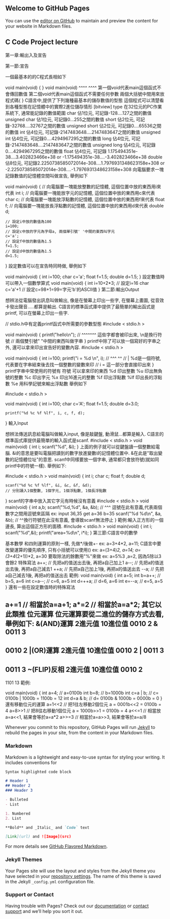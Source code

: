 ## Welcome to GitHub Pages

You can use the [editor on GitHub](https://github.com/ccodeking/ccodeproject2017a1/edit/master/README.md) to maintain and preview the content for your website in Markdown files.

## C Code Project lecture

第一章:輸出入及宣告

第一節:宣告

一個最基本的的C程式長相如下

void main(void)
{
}
void main(void)
^^^^      ^^^^
第一個void代表main這個函式不會傳回數值
第二個void代表main這個函式不需要任何參數
兩個大括號中間用來放程式碼{ }
C語言中,提供了下列幾種最基本的儲存數值的型態
這個程式可以清楚看到各種型態在記憶體中的實際2進位儲存情形 [bitview]
type	在32位元的PC作業系統下, 通常能記錄的數值範圍
char	佔1位元, 可記錄-128....127之間的數值
unsigned char	佔1位元, 可記錄0...255之間的數值
short	佔2位元, 可記錄-32768....32767之間的數值
unsigned short	佔2位元, 可記錄0....65536之間的數值
int	佔4位元, 可記錄-2147483648....2147483647之間的數值
unsigned int	佔4位元, 可記錄0....4294967295之間的數值
long	佔4位元, 可記錄-2147483648....2147483647之間的數值
unsigned long	佔4位元, 可記錄0....4294967295之間的數值
float	佔4位元, 可記錄 1.175494351e-38....3.402823466e+38 or -1.175494351e-38....-3.402823466e+38
double	佔8位元, 可記錄2.2250738585072014e-308....1.7976931348623158e+308 or -2.2250738585072014e-308....-1.7976931348623158e+308
向電腦要求一塊記錄數值的記憶體空間叫做宣告, 舉例如下

void main(void)
{
	// 向電腦要一塊能放整數的記憶體, 這個位置中放的東西用i來代表
	int i;
	// 向電腦要一塊能放字元的記憶體, 這個位置中放的東西用c來代表
	char c;
	// 向電腦要一塊能放浮點數的記憶體, 這個位置中放的東西用f來代表
	float f;
	// 向電腦要一塊能放長浮點數的記憶體, 這個位置中放的東西用d來代表
	double d;
	
	// 設定i中放的數值為100
	i=100;
	// 設定c中放的字元為字母a, 兩個單引號' '中間的東西叫字元
	c='a';
	// 設定f中放的數值為1.5
	f=1.5;
	// 設定d中放的數值為1.5
	d=1.5;
}
設定數值可以在宣告時同時做, 舉例如下

void main(void)
{
	int i=100;
	char c='a';
	float f=1.5;
	double d=1.5;
}
設定數值時可以帶入一個數學算式
void main(void)
{
	int i=10+2*3; // 設定i=16
	char c='a'+1 // 設定c=98+1=99=字元'b'的ASCII值
}
第二節:輸出Output

想辨法從電腦發出訊息叫做輸出, 像是在螢幕上印出一些字, 在螢幕上畫圖, 從音效卡發出聲音.....都算是輸出.
C語言的標準函式庫中提供了最簡單的輸出函式是printf, 可以在螢幕上印出一些字.

// stdio.h中有定義printf函式中所需要的參數型態
#include < stdio.h >

void main(void)
{
	printf("hello\n");
	//      ^^^^^^^  這些字都會被印出來, \n是換行符號
	// 兩個雙引號" "中間的東西叫做字串
}
printf中除了可以放一個寫好的字串之外, 還可以拿來印出宣告好的變數內容.
#include < stdio.h >

void main(void)
{
	int i=100;
	printf("i = %d \n", i);
	//	^^^  ^^
	//	|   %d是一個符號,代表要在字串結束後去找一個整數的變數來印
	//	i = 這一部分會直接印出來
}
printf字串中常使用的符號有
符號	可以拿來印的東西
%d	印出整數
%u	印出無負號的整數
%c	印出字元
%x	印出16進元的整數
%f	印出浮點數
%lf	印出長的浮點數
%e	用科學記號來輸出浮點數
舉例如下

#include < stdio.h >

void main(void)
{
	int i=100;
	char c='A';
	float f=1.5;
	double d=3.0;
	
	printf("%d %c %f %lf", i, c, f, d);
}
輸入Input

想辨法傳送訊息給電腦叫做輸入input, 像是敲鍵盤, 動滑鼠...都算是輸入. C語言的標準函式庫提供最簡單的輸入函式是scanf.
#include < stdio.h >
void main(void)
{
	int i;
	scanf("%d", &i);
}
上面的例子就可以從鍵盤讀一個整數給電腦. &i的意思是要叫電腦把讀到的數字放進變數i的記憶體位置中. &在此是"取出變數的記憶體位址"的意思.
scanf中同樣要放一個字串, 通常都只會放符號(就如同printf中的符號一樣). 舉例如下:

#include < stdio.h >
void main(void)
{
	int i;
	char c;
	float f;
	double d;
	
	scanf("%d %c %f %lf", &i, &c, &f, &d);
	// 分別讀入1個整數, 1個字元, 1個浮點數, 1個長浮點數
}
scanf的字串中放入其它字元有時候沒有意義
#include < stdio.h >
void main(void)
{
	int a,b;
	scanf("%d,%d", &a, &b);
	//      ^^^ 逗號在此有意義,代表兩個數字之間用逗號來區隔 ex: input 36,35 get a=36 b=35
	scanf("%d %d\n", &a, &b);
	//          ^^換行符號在此沒有意義, 會導致scanf無法停止
}
範例:輸入正方形的一個邊長, 算出這個正方形的面積.
#include < stdio.h >
void main(void)
{
	int i;
	scanf("%d",&i);
	printf("area=%d\n", i*i);
}
第三節:C語言中的數學

基本數學
和四則運算的原則一樣, 先做*/後做+-
ex: a=3+4*2, a=11;
C語言中要改變運算的優先順序, 只有小括號可以使用()
ex: a=(3+4)*2, a=14; a=(3+4*(2+1))*2, a=30
要取除法的餘數用"%"來做
ex: a=5%3 ,a=2, 因為5除以3會餘2
特殊寫法
a++; // 先把a的值送出去後, 再把a自己加上1
a--; // 先把a的值送出去後, 再把a自己減去1
++a; // 先把a自己加上1後, 再把a的值送出去
--a; // 先把a自己減去1後, 再把a的值送出去
範例:
void main(void)
{
	int a=5;
	int b=a++; // b=5, a=6
	int c=a--; // c=6, a=5
	int d=++a; // d=6, a=6
	int e=--a; // e=5, a=5
}
還有一些在設定數值時的特殊寫法

a+=1 // 相當於a=a+1;
a*=2 // 相當於a=a*2;
其它以此類推
位元運算
位元運算要從二進位的儲存方式去看, 舉例如下:
&(AND)運算
2進元值	10進位值
0010	2
&	0011	3
---------------------
0010	2
|(OR)運算
2進元值	10進位值
0010	2
|	0011	3
---------------------
0011	3
~(FLIP)反相
2進元值	10進位值
0010	2
---------------------
1101	13
範例:

void main(void)
{
	int a=4; // a=0100b
	int b=8; // b=1000b
	int c=a | b; // c= 0100b | 1000b = 1100b = 12
	int d=a & b; // d= 0100b & 1000b = 0000b = 0
}
還有移動位元的運算
a=1<<2 // 把1往左移動2個位元  a = 0001b<<2 = 0100b = 4
a=8>>1 // 把8往右移動1個位元  a = 1000b>>1 = 0100b = 4
a<<=1  // 相當放a=a<<1, 結果會等於a=a*2
a>>=3  // 相當於a=a>>3, 結果會等於a=a/8






Whenever you commit to this repository, GitHub Pages will run [Jekyll](https://jekyllrb.com/) to rebuild the pages in your site, from the content in your Markdown files.

### Markdown

Markdown is a lightweight and easy-to-use syntax for styling your writing. It includes conventions for

```markdown
Syntax highlighted code block

# Header 1
## Header 2
### Header 3

- Bulleted
- List

1. Numbered
2. List

**Bold** and _Italic_ and `Code` text

[Link](url) and ![Image](src)
```

For more details see [GitHub Flavored Markdown](https://guides.github.com/features/mastering-markdown/).

### Jekyll Themes

Your Pages site will use the layout and styles from the Jekyll theme you have selected in your [repository settings](https://github.com/ccodeking/ccodeproject2017a1/settings). The name of this theme is saved in the Jekyll `_config.yml` configuration file.

### Support or Contact

Having trouble with Pages? Check out our [documentation](https://help.github.com/categories/github-pages-basics/) or [contact support](https://github.com/contact) and we’ll help you sort it out.
